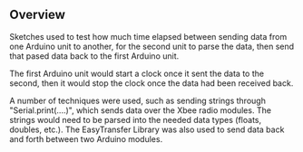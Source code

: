 ## Overview
Sketches used to test how much time elapsed between sending data from one Arduino unit to another, for the second unit to parse the data,
then send that pased data back to the first Arduino unit.

The first Arduino unit would start a clock once it sent the data to the second, then it would stop the clock once the data had been received
back.

A number of techniques were used, such as sending strings through "Serial.print(....)", which sends data over the Xbee radio modules. The strings would need to be parsed into the needed data types (floats, doubles, etc.).
The EasyTransfer Library was also used to send data back and forth between two Arduino modules.
